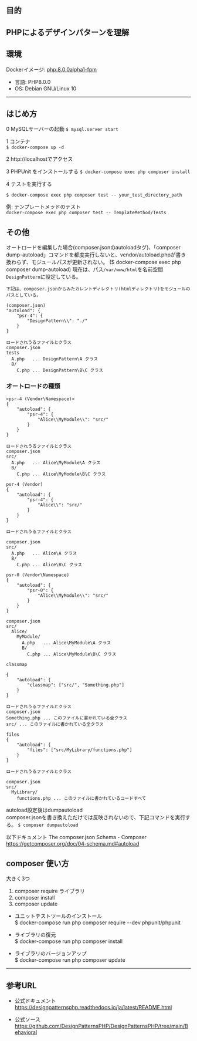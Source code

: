 ## 目的 
PHPによるデザインパターンを理解
---

## 環境
Dockerイメージ:  [php:8.0.0alpha1-fpm](https://hub.docker.com/layers/i386/php/8.0.0alpha1-fpm-alpine/images/sha256-f47c8ee10a72a210b8194fa40a240808368cbd0b658181675fac9cf33759c16a?context=explore) 
- 言語: PHP8.0.0
- OS: Debian GNU/Linux 10
---

## はじめ方

0 MySQLサーバーの起動
`$ mysql.server start`

1 コンテナ  
`$ docker-compose up -d`

2 http://localhostでアクセス

3 PHPUnit をインストールする
`$ docker-compose exec php composer install`

4 テストを実行する

`$ docker-compose exec php composer test -- your_test_directory_path`  

例: テンプレートメッドのテスト  
`docker-compose exec php composer test -- TemplateMethod/Tests`

## その他
オートロードを編集した場合(composer.jsonのautoloadタグ)、「composer dump-autoload」コマンドを都度実行しないと、vendor/autoload.phpが書き換わらず、モジュールパスが更新されない。 ($ docker-compose exec php composer dump-autoload)
現在は、パス`/var/www/html`を名前空間`DesignPattern`に設定している。

```
下記は、composer.jsonからみたカレントディレクトリ(htmlディレクトリ)をモジュールのパスとしている。

(composer.json)
"autoload": {
    "psr-4": {
        "DesignPattern\\": "./"
    }
}

ロードされうるファイルとクラス
composer.json
tests
  A.php   ... DesignPattern\A クラス
  B/
    C.php ... DesignPattern\B\C クラス
```

### オートロードの種類
```
<psr-4 (Vendor\Namespace)>
{
    "autoload": {
        "psr-4": {
            "Alice\\MyModule\\": "src/"
        }
    }
}

ロードされうるファイルとクラス
composer.json
src/
  A.php   ... Alice\MyModule\A クラス
  B/
    C.php ... Alice\MyModule\B\C クラス
```

```
psr-4 (Vendor)
{
    "autoload": {
        "psr-4": {
            "Alice\\": "src/"
        }
    }
}

ロードされうるファイルとクラス

composer.json
src/
  A.php   ... Alice\A クラス
  B/
    C.php ... Alice\B\C クラス
```

```
psr-0 (Vendor\Namespace)
{
    "autoload": {
        "psr-0": {
            "Alice\\MyModule\\": "src/"
        }
    }
}

composer.json
src/
  Alice/
    MyModule/
      A.php   ... Alice\MyModule\A クラス
      B/
        C.php ... Alice\MyModule\B\C クラス
```

```
classmap

{
    "autoload": {
        "classmap": ["src/", "Something.php"]
    }
}

ロードされうるファイルとクラス
composer.json
Something.php ... このファイルに書かれている全クラス
src/ ... このファイルに書かれている全クラス

```

```
files
{
    "autoload": {
        "files": ["src/MyLibrary/functions.php"]
    }
}

ロードされうるファイルとクラス

composer.json
src/
  MyLibrary/
    functions.php ... このファイルに書かれているコードすべて

```

autoload設定後はdumpautoload  
composer.jsonを書き換えただけでは反映されないので、下記コマンドを実行する。
`$ composer dumpautoload`

以下ドキュメント The composer.json Schema - Composer
https://getcomposer.org/doc/04-schema.md#autoload


## composer 使い方
大きく3つ
1. composer require ライブラリ
2. composer install
3. composer update

- ユニットテストツールのインストール  
$ docker-compose run php composer require --dev phpunit/phpunit

- ライブラリの復元  
$ docker-compose run php composer install

- ライブラリのバージョンアップ  
$ docker-compose run php composer update
---

## 参考URL

- 公式ドキュメント  
https://designpatternsphp.readthedocs.io/ja/latest/README.html

- 公式ソース
https://github.com/DesignPatternsPHP/DesignPatternsPHP/tree/main/Behavioral